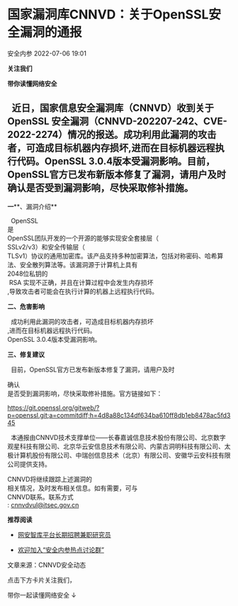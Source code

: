 #  国家漏洞库CNNVD：关于OpenSSL安全漏洞的通报   
 安全内参   2022-07-06 19:01  
  
**关注我们**  
  
  
**带你读懂网络安全**  
  
  
##   近日，国家信息安全漏洞库（CNNVD）收到关于OpenSSL 安全漏洞（CNNVD-202207-242、CVE-2022-2274）情况的报送。成功利用此漏洞的攻击者，可造成目标机器内存损坏,进而在目标机器远程执行代码。OpenSSL 3.0.4版本受漏洞影响。目前，OpenSSL官方已发布新版本修复了漏洞，请用户及时确认是否受到漏洞影响，尽快采取修补措施。  
  
**一****、漏洞介绍**  
  
  OpenSSL  
是  
OpenSSL团队开发的一个开源的能够实现安全套接层（  
SSLv2/v3）和安全传输层（  
TLSv1）协议的通用加密库。该产品支持多种加密算法，包括对称密码、哈希算法、安全散列算法等。该漏洞源于计算机上具有  
2048位私钥的  
 RSA 实现不正确，并且在计算过程中会发生内存损坏  
,导致攻击者可能会在执行计算的机器上远程执行代码。  
  
**二、危害影响**  
  
  成功利用此漏洞的攻击者，可造成目标机器内存损坏  
,进而在目标机器远程执行代码。  
OpenSSL 3.0.4版本受漏洞影响。  
  
**三、修复建议**  
  
  目前，OpenSSL官方已发布新版本修复了漏洞，请用户及时  
  
确认  
是否受到漏洞影响，尽快采取修补措施。官方链接如下：  
  
https://git.openssl.org/gitweb/?p=openssl.git;a=commitdiff;h=4d8a88c134df634ba610ff8db1eb8478ac5fd345  
  
  本通报由CNNVD技术支撑单位——长春嘉诚信息技术股份有限公司、北京数字观星科技有限公司、北京华云安信息技术有限公司、内蒙古洞明科技有限公司、太极计算机股份有限公司、中瑞创信息技术（北京）有限公司、安徽华云安科技有限公司提供支持。  
  
CNNVD将继续跟踪上述漏洞的  
相关情况，及时发布相关信息。如有需要，可与  
CNNVD联系。联系方式  
: cnnvdvul@itsec.gov.cn  
  
  
  
**推荐阅读**  
- [网安智库平台长期招聘兼职研究员](http://mp.weixin.qq.com/s?__biz=MzI4NDY2MDMwMw==&mid=2247499450&idx=2&sn=2da3ca2e0b4d4f9f56ea7f7579afc378&chksm=ebfab99adc8d308c3ba6e7a74bd41beadf39f1b0e38a39f7235db4c305c06caa49ff63a0cc1d&scene=21#wechat_redirect)  
  
  
- [欢迎加入“安全内参热点讨论群”](https://mp.weixin.qq.com/s?__biz=MzI4NDY2MDMwMw==&mid=2247501251&idx=1&sn=8b6ebecbe80c1c72317948494f87b489&chksm=ebfa82e3dc8d0bf595d039e75b446e14ab96bf63cf8ffc5d553b58248dde3424fb18e6947440&token=525430415&lang=zh_CN&scene=21#wechat_redirect)  
  
  
  
  
  
  
文章来源：CNNVD安全动态  
  
  
点击下方卡片关注我们，  
  
带你一起读懂网络安全 ↓  
  
  
  

